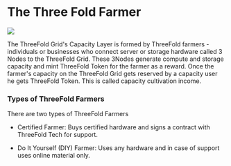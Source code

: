# The Three Fold Farmer

![](farmer.png)

The ThreeFold Grid's Capacity Layer is formed by ThreeFold farmers - individuals or businesses who connect server or storage hardware called 3 Nodes to the ThreeFold Grid. These 3Nodes generate compute and storage capacity and mint ThreeFold Token for the farmer as a reward. Once the farmer's capacity on the ThreeFold Grid gets reserved by a capacity user he gets ThreeFold Token. This is called capacity cultivation income.

### Types of ThreeFold Farmers

There are two types of ThreeFold Farmers

- Certified Farmer: Buys certified hardware and signs a contract with ThreeFold Tech for support. 



- Do It Yourself (DIY) Farmer: Uses any hardware and in case of support uses online material only.


